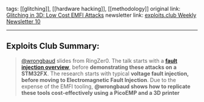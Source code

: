 tags: [[glitching]], [[hardware hacking]], [[methodology]]
original link:  [Glitching in 3D: Low Cost EMFI Attacks](https://voidstarsec.com/fi-resources/?ref=blog.exploits.club#1)
newsletter link:  [exploits.club Weekly Newsletter 10](https://blog.exploits.club/exploits-club-weekly-newsletter-10/) 

---
## Exploits Club Summary:
> [@wrongbaud](https://twitter.com/wrongbaud?ref=blog.exploits.club) slides from RingZer0. The talk starts with a [**fault injection overview**](https://en.wikipedia.org/wiki/Fault_injection?ref=blog.exploits.club), before **demonstrating these attacks on a STM32FX**. The research starts with typical **voltage fault injection, before moving to Electromagnetic Fault Injection**. Due to the expense of the EMFI tooling, **@wrongbaud shows how to replicate these tools cost-effectively using a PicoEMP and a 3D printer**